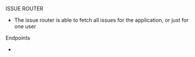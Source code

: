 ISSUE ROUTER

- The issue router is able to fetch all issues for the application, or just for one user

Endpoints

- 